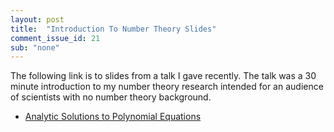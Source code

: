 ```yaml
---
layout: post
title:  "Introduction To Number Theory Slides"
comment_issue_id: 21
sub: "none"
---
```


The following link is to slides from a talk I gave recently. The talk was a 30 minute introduction to my number theory research intended for an audience of scientists with no number theory background.

* [Analytic Solutions to Polynomial Equations](/pdfs/analytic_solutions.pdf)
